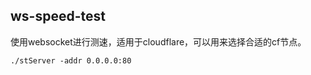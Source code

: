 ## ws-speed-test

使用websocket进行测速，适用于cloudflare，可以用来选择合适的cf节点。

```shell script
./stServer -addr 0.0.0.0:80
```